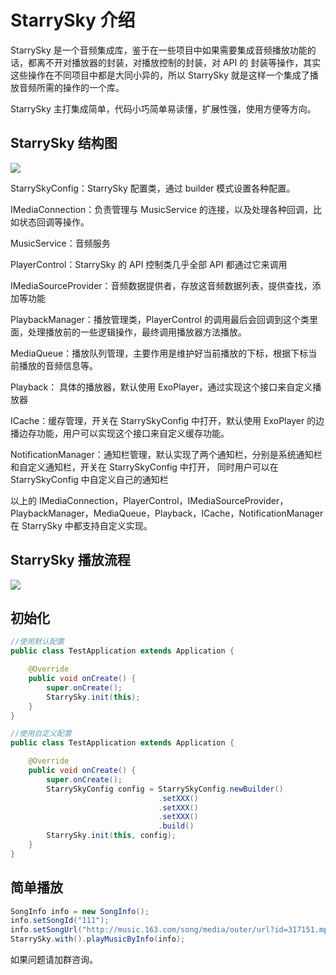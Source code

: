 # StarrySky 介绍

StarrySky 是一个音频集成库，鉴于在一些项目中如果需要集成音频播放功能的话，都离不开对播放器的封装，对播放控制的封装，对 API 的
封装等操作，其实这些操作在不同项目中都是大同小异的，所以 StarrySky 就是这样一个集成了播放音频所需的操作的一个库。

StarrySky 主打集成简单，代码小巧简单易读懂，扩展性强，使用方便等方向。

## StarrySky 结构图

<img src="https://raw.githubusercontent.com/lizixian18/MusicLibrary/StarrySkyJava/art/StarrySky结构图.png">

StarrySkyConfig：StarrySky 配置类，通过 builder 模式设置各种配置。

IMediaConnection：负责管理与 MusicService 的连接，以及处理各种回调，比如状态回调等操作。

MusicService：音频服务

PlayerControl：StarrySky 的 API 控制类几乎全部 API 都通过它来调用

IMediaSourceProvider：音频数据提供者，存放这音频数据列表，提供查找，添加等功能

PlaybackManager：播放管理类，PlayerControl 的调用最后会回调到这个类里面，处理播放前的一些逻辑操作，最终调用播放器方法播放。

MediaQueue：播放队列管理，主要作用是维护好当前播放的下标，根据下标当前播放的音频信息等。

Playback： 具体的播放器，默认使用 ExoPlayer，通过实现这个接口来自定义播放器

ICache：缓存管理，开关在 StarrySkyConfig 中打开，默认使用 ExoPlayer 的边播边存功能，用户可以实现这个接口来自定义缓存功能。

NotificationManager：通知栏管理，默认实现了两个通知栏，分别是系统通知栏和自定义通知栏，开关在 StarrySkyConfig 中打开，
同时用户可以在 StarrySkyConfig 中自定义自己的通知栏

以上的 IMediaConnection，PlayerControl，IMediaSourceProvider，PlaybackManager，MediaQueue，Playback，ICache，NotificationManager
 在 StarrySky 中都支持自定义实现。

## StarrySky 播放流程

<img src="https://raw.githubusercontent.com/lizixian18/MusicLibrary/StarrySkyJava/art/StarrySky播放流程.png">


## 初始化
```java
//使用默认配置
public class TestApplication extends Application {

    @Override
    public void onCreate() {
        super.onCreate();
        StarrySky.init(this);
    }
}

//使用自定义配置
public class TestApplication extends Application {

    @Override
    public void onCreate() {
        super.onCreate();
        StarrySkyConfig config = StarrySkyConfig.newBuilder()
                                 .setXXX()
                                 .setXXX()
                                 .setXXX()
                                 .build()
        StarrySky.init(this, config);
    }
}
```

## 简单播放
```java
SongInfo info = new SongInfo();
info.setSongId("111");
info.setSongUrl("http://music.163.com/song/media/outer/url?id=317151.mp3");
StarrySky.with().playMusicByInfo(info);
```


如果问题请加群咨询。